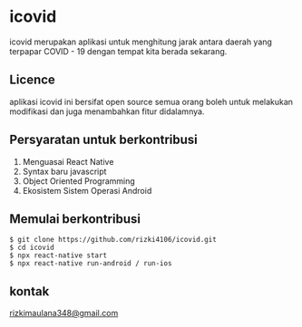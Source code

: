 # icovid
icovid merupakan aplikasi untuk menghitung jarak antara daerah yang terpapar COVID - 19 dengan tempat kita berada sekarang.
## Licence
aplikasi icovid ini bersifat open source semua orang boleh untuk melakukan modifikasi dan juga menambahkan fitur didalamnya.
## Persyaratan untuk berkontribusi

1. Menguasai React Native
2. Syntax baru javascript
3. Object Oriented Programming
4. Ekosistem Sistem Operasi Android

## Memulai berkontribusi
```
$ git clone https://github.com/rizki4106/icovid.git
$ cd icovid
$ npx react-native start
$ npx react-native run-android / run-ios

```

## kontak
rizkimaulana348@gmail.com
